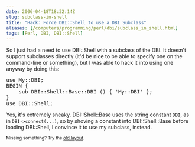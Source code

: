```yaml
--- 
date: 2006-04-18T18:32:14Z
slug: subclass-in-shell
title: "Hack: Force DBI::Shell to use a DBI Subclass"
aliases: [/computers/programming/perl/dbi/subclass_in_shell.html]
tags: [Perl, DBI, DBI::Shell]
---
```


<p>So I just had a need to use DBI::Shell with a subclass of the DBI. It doesn't support subclasses directly (it'd be nice to be able to specify one on the command-line or something), but I was able to hack it into using one anyway by doing this:</p>

<pre>
use My::DBI;
BEGIN {
    sub DBI::Shell::Base::DBI () { &#x0027;My::DBI&#x0027; };
}
use DBI::Shell;
</pre>

<p>Yes, it's extremely sneaky. DBI::Shell::Base uses the string constant <code>DBI</code>, as in <code>DBI-&gt;connect(...)</code>, so by shoving a constant into DBI::Shell::Base before loading DBI::Shell, I convince it to use my subclass, instead.</p>

<p class="past"><small>Missing something? Try the <a rel="nofollow" href="http://past.justatheory.com/computers/programming/perl/dbi/subclass_in_shell.html">old layout</a>.</small></p>


